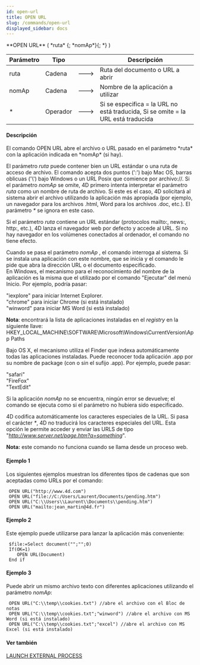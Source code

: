 ```yaml
---
id: open-url
title: OPEN URL
slug: /commands/open-url
displayed_sidebar: docs
---
```


<!--REF #_command_.OPEN URL.Syntax-->**OPEN URL** ( *ruta* {; *nomAp*}{; *} )<!-- END REF-->
<!--REF #_command_.OPEN URL.Params-->
| Parámetro | Tipo |  | Descripción |
| --- | --- | --- | --- |
| ruta | Cadena | &#x1F852; | Ruta del documento o URL a abrir |
| nomAp | Cadena | &#x1F852; | Nombre de la aplicación a utilizar |
| * | Operador | &#x1F852; | Si se especifica = la URL no está traducida, Si se omite = la URL está traducida |

<!-- END REF-->

#### Descripción 

<!--REF #_command_.OPEN URL.Summary-->El comando OPEN URL abre el archivo o URL pasado en el parámetro *ruta* con la aplicación indicada en *nomAp* (si hay).<!-- END REF-->   

El parámetro *ruta* puede contener bien un URL estándar o una ruta de acceso de archivo. El comando acepta dos puntos (':') bajo Mac OS, barras oblicuas ('\\') bajo Windows o un URL Posix que comience por archivo://. Si el parámetro *nomAp* se omite, 4D primero intenta interpretar el parámetro *ruta* como un nombre de ruta de archivo. Si este es el caso, 4D solicitará al sistema abrir el archivo utilizando la aplicación más apropiada (por ejemplo, un navegador para los archivos .html, Word para los archivos .doc, etc.). El parámetro *\** se ignora en este caso.

Si el parámetro *ruta* contiene un URL estándar (protocolos mailto:, news:, http:, etc.), 4D lanza el navegador web por defecto y accede al URL. Si no hay navegador en los volúmenes conectados al ordenador, el comando no tiene efecto.

Cuando se pasa el parámetro *nomAp* , el comando interroga al sistema. Si se instala una aplicación con este nombre, que se inicia y el comando le pide que abra la dirección URL o el documento especificado.   
En Windows, el mecanismo para el reconocimiento del nombre de la aplicación es la misma que el utilizado por el comando "Ejecutar" del menú Inicio. Por ejemplo, podría pasar:

 "iexplore" para iniciar Internet Explorer.  
 "chrome" para iniciar Chrome (si está instalado)  
 "winword" para iniciar MS Word (si está instalado)

**Nota**: encontrará la lista de aplicaciones instaladas en el *registry* en la siguiente llave: HKEY\_LOCAL\_MACHINE\\SOFTWARE\\Microsoft\\Windows\\CurrentVersion\\App Paths  

Bajo OS X, el mecanismo utiliza el Finder que indexa automáticamente todas las aplicaciones instaladas. Puede reconocer toda aplicación .app por su nombre de package (con o sin el sufijo .app). Por ejemplo, puede pasar:  
  
 "safari"  
 "FireFox"  
 "TextEdit"  
  
Si la aplicación *nomAp* no se encuentra, ningún error se devuelve; el comando se ejecuta como si el parámetro no hubiera sido especificado.  
  
4D codifica automáticamente los caracteres especiales de la URL. Si pasa el carácter *\**, 4D no traducirá los caracteres especiales del URL. Esta opción le permite acceder y enviar las URLS de tipo "*http://www.server.net/page.htm?q=something*".  
  
**Nota:** este comando no funciona cuando se llama desde un proceso web.

#### Ejemplo 1 

Los siguientes ejemplos muestran los diferentes tipos de cadenas que son aceptadas como URLs por el comando:  

```4d
 OPEN URL("http://www.4d.com")
 OPEN URL("file://C:/Users/Laurent/Documents/pending.htm")
 OPEN URL("C:\\Users\\Laurent\\Documents\\pending.htm")
 OPEN URL("mailto:jean_martin@4d.fr")
```

#### Ejemplo 2 

Este ejemplo puede utilizarse para lanzar la aplicación más conveniente:  

```4d
 $file:=Select document("";"";0)
 If(OK=1)
    OPEN URL(Document)
 End if
```

#### Ejemplo 3 

Puede abrir un mismo archivo texto con diferentes aplicaciones utilizando el parámetro *nomAp*:

```4d
 OPEN URL("C:\\temp\\cookies.txt") //abre el archivo con el Bloc de notas
 OPEN URL("C:\\temp\\cookies.txt";"winword") //abre el archivo con MS Word (si está instalado)
 OPEN URL("C:\\temp\\cookies.txt";"excel") //abre el archivo con MS Excel (si está instalado)
```

  

#### Ver también 

[LAUNCH EXTERNAL PROCESS](launch-external-process.md)  